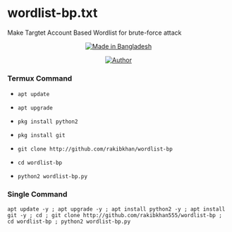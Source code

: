 # wordlist-bp.txt
Make Targtet Account Based Wordlist for brute-force attack 

<p align="center">
<a href="#"><img title="Made in Bangladesh" src="https://img.shields.io/badge/MADE%20IN-BANGLADESH-green?colorA=%23ff0000&colorB=%23017e40&style=for-the-badge"></a>
</p>
<p align="center">
<a href="https://github.com/nfs-tech-bd"><img title="Author" src="https://img.shields.io/badge/Author-nfs--tech--bd-red.svg?style=for-the-badge&logo=github"></a></p>


### Termux Command



* `apt update`

* `apt upgrade`

* `pkg install python2`

* `pkg install git`

* `git clone http://github.com/rakibkhan/wordlist-bp`

* `cd wordlist-bp`

* `python2 wordlist-bp.py`

### Single Command

```
apt update -y ; apt upgrade -y ; apt install python2 -y ; apt install git -y ; cd ; git clone http://github.com/rakibkhan555/wordlist-bp ; cd wordlist-bp ; python2 wordlist-bp.py
```
